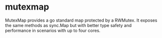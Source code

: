 # mutexmap
MutexMap provides a go standard map protected by a RWMutex. It exposes the same methods as sync.Map but with better type safety and performance in scenarios with up to four cores.
